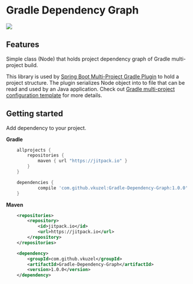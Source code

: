 # Gradle Dependency Graph

[![](https://jitpack.io/v/vkuzel/Gradle-Dependency-Graph.svg)](https://jitpack.io/#vkuzel/Gradle-Dependency-Graph)

## Features

Simple class (Node) that holds project dependency graph of Gradle multi-project build.

This library is used by [Spring Boot Multi-Project Gradle Plugin](https://github.com/vkuzel/Gradle-Spring-Boot-Multi-Project-Plugin) to hold a project structure.
The plugin serializes Node object into to file that can be read and used by an Java application. Check out [Gradle multi-project configuration template](https://github.com/vkuzel/Gradle-Multi-Project-Development-Template) for more details.

## Getting started

Add dependency to your project.

**Gradle**
````groovy
    allprojects {
        repositories {
            maven { url "https://jitpack.io" }
        }
    }

	dependencies {
	        compile 'com.github.vkuzel:Gradle-Dependency-Graph:1.0.0'
	}
````
**Maven**
````xml
    <repositories>
		<repository>
		    <id>jitpack.io</id>
		    <url>https://jitpack.io</url>
		</repository>
	</repositories>

	<dependency>
	    <groupId>com.github.vkuzel</groupId>
	    <artifactId>Gradle-Dependency-Graph</artifactId>
	    <version>1.0.0</version>
	</dependency>
````
